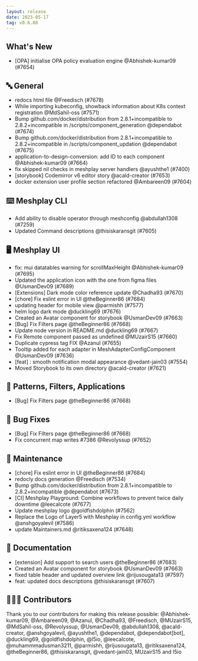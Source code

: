 ```yaml
---
layout: release
date: 2023-05-17
tag: v0.6.88
---
```


## What's New
- [OPA] initialise OPA policy evaluation engine @Abhishek-kumar09 (#7654)

## 🔤 General
- redocs html file @Freedisch (#7678)
- While importing kubeconfig, showback information about K8s context registration @MdSahil-oss (#7571)
- Bump github.com/docker/distribution from 2.8.1+incompatible to 2.8.2+incompatible in /scripts/component_generation @dependabot (#7674)
- Bump github.com/docker/distribution from 2.8.1+incompatible to 2.8.2+incompatible in /scripts/component_updation @dependabot (#7675)
- application-to-design-conversion: add ID to each component @Abhishek-kumar09 (#7664)
- fix skipped nil checks in meshplay server handlers @ayushthe1 (#7400)
- [storybook] Codemirror v6 editor story @acald-creator (#7653)
- docker extension user profile section refactored @Ambareen09 (#7604)

## ⌨️ Meshplay CLI

- Add ability to disable operator through meshconfig @abdullah1308 (#7259)
- Updated Command descriptions  @thisiskaransgit (#7605)

## 🖥 Meshplay UI

- fix: mui datatables warning for scrollMaxHeight @Abhishek-kumar09 (#7695)
- Updated the application icon with the one from figma files @UsmanDev09 (#7689)
- [Extensions] Dark mode color reference update @Chadha93 (#7670)
- [chore] Fix eslint error in UI @theBeginner86 (#7684)
- updating header for mobile view @parmishh (#7577)
- helm logo dark mode @duckling69 (#7676)
- Created an Avatar component for storybook @UsmanDev09 (#7663)
- [Bug] Fix Filters page @theBeginner86 (#7668)
- Update node version in README.md @duckling69 (#7667)
- Fix Remote component passed as undefined @MUzairS15 (#7660)
- Duplicate cypress tag FIX @Azanul (#7655)
- Tooltip added for each adapter in MeshAdapterConfigComponent @UsmanDev09 (#7636)
- [feat] : smooth notification modal appearance @vedant-jain03 (#7554)
- Moved Storybook to its own directory @acald-creator (#7621)

## 🔋 Patterns, Filters, Applications

- [Bug] Fix Filters page @theBeginner86 (#7668)

## 🐛 Bug Fixes

- [Bug] Fix Filters page @theBeginner86 (#7668)
- Fix concurrent map writes #7386 @Revolyssup (#7652)

## 🧰 Maintenance

- [chore] Fix eslint error in UI @theBeginner86 (#7684)
- redocly docs generation @Freedisch (#7534)
- Bump github.com/docker/distribution from 2.8.1+incompatible to 2.8.2+incompatible @dependabot (#7673)
- [CI] Meshplay Playground: Combine workflows to prevent twice daily downtime @leecalcote (#7677)
- Update meshplay logo @goldfishdolphin (#7562)
- Replace the Logo of Layer5 with Meshplay in config.yml workflow  @anshgoyalevil (#7586)
- update Maintainers.md @ritiksaxena124 (#7648)

## 📖 Documentation

- [extension] Add support to search users @theBeginner86 (#7683)
- Created an Avatar component for storybook @UsmanDev09 (#7663)
- fixed table header and updated overview link @rijusougata13 (#7597)
- feat: updated docs descriptions  @thisiskaransgit (#7607)

## 👨🏽‍💻 Contributors

Thank you to our contributors for making this release possible:
@Abhishek-kumar09, @Ambareen09, @Azanul, @Chadha93, @Freedisch, @MUzairS15, @MdSahil-oss, @Revolyssup, @UsmanDev09, @abdullah1308, @acald-creator, @anshgoyalevil, @ayushthe1, @dependabot, @dependabot[bot], @duckling69, @goldfishdolphin, @l5io, @leecalcote, @muhammmadusman3211, @parmishh, @rijusougata13, @ritiksaxena124, @theBeginner86, @thisiskaransgit, @vedant-jain03, MUzairS15 and l5io
